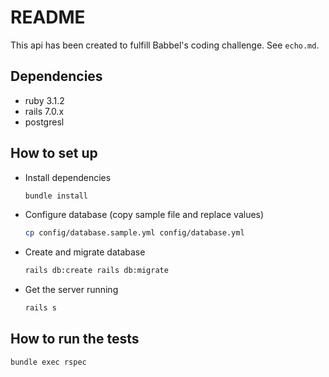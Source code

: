# README

This api has been created to fulfill Babbel's coding challenge. See `echo.md`.

## Dependencies
- ruby 3.1.2
- rails 7.0.x
- postgresl

## How to set up
- Install dependencies
    ```bash
    bundle install
    ```
- Configure database (copy sample file and replace values)
    ```bash
    cp config/database.sample.yml config/database.yml
    ```
- Create and migrate database
  ```bash
  rails db:create rails db:migrate
  ```
- Get the server running
  ```bash
  rails s
  ```

## How to run the tests
```bash
bundle exec rspec
```
